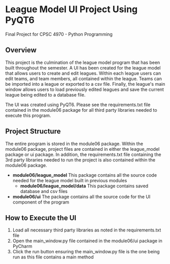 # League Model UI Project Using PyQT6
Final Project for CPSC 4970 - Python Programming

## Overview
This project is the culmination of the league model program that has been built throughout the semester.
A UI has been created for the league model that allows users to create and edit leagues. Within each league
users can edit teams, and team members, all contained within the league. Teams can be imported into a 
league or exported to a csv file. Finally, the league's main window allows users to load previously edited leagues
and save the current league being edited to a database file.

The UI was created using PyQT6. Please see the requirements.txt file contained in the module06 package for 
all third party libraries needed to execute this program.


## Project Structure
The entire program is stored in the module06 package. Within the module06 package, project files
are contained in either the league_model package or ui package. In addition, the requirements.txt
file containing the 3rd party libraries needed to run the project is also contained within the 
module06 package.

* **module06/league_model** This package contains all the source code needed for the league model built in previous modules
  * **module06/league_model/data** This package contains saved database and csv files
* **module06/ui** The package contains all the source code for the UI component of the program

## How to Execute the UI
1. Load all necessary third party libraries as noted in the requirements.txt file
2. Open the main_window.py file contained in the module06/ui package in PyCharm
3. Click the run button ensuring the main_window.py file is the one being run as this file contains a main method


